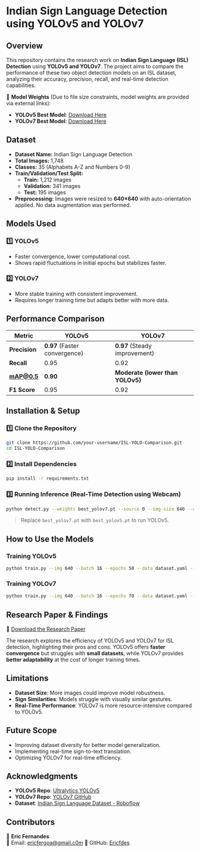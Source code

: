 
# **Indian Sign Language Detection using YOLOv5 and YOLOv7**  

## **Overview**  
This repository contains the research work on **Indian Sign Language (ISL) Detection** using **YOLOv5 and YOLOv7**. The project aims to compare the performance of these two object detection models on an ISL dataset, analyzing their accuracy, precision, recall, and real-time detection capabilities.  



🔗 **Model Weights** (Due to file size constraints, model weights are provided via external links):  
- **YOLOv5 Best Model**: [Download Here](#)  
- **YOLOv7 Best Model**: [Download Here](#)  

## **Dataset**  
- **Dataset Name:** Indian Sign Language Detection  
- **Total Images:** 1,748  
- **Classes:** 35 (Alphabets A-Z and Numbers 0-9)  
- **Train/Validation/Test Split:**  
  - **Train:** 1,212 images  
  - **Validation:** 341 images  
  - **Test:** 195 images  
- **Preprocessing:** Images were resized to **640×640** with auto-orientation applied. No data augmentation was performed.  

## **Models Used**  
### **1️⃣ YOLOv5**  
- Faster convergence, lower computational cost.  
- Shows rapid fluctuations in initial epochs but stabilizes faster.  

### **2️⃣ YOLOv7**  
- More stable training with consistent improvement.  
- Requires longer training time but adapts better with more data.  

## **Performance Comparison**  
| Metric  | YOLOv5 | YOLOv7 |
|---------|--------|--------|
| **Precision** | **0.97** (Faster convergence) | **0.97** (Steady improvement) |
| **Recall** | 0.95 | 0.92 |
| **mAP@0.5** | **0.90** | **Moderate (lower than YOLOv5)** |
| **F1 Score** | 0.95 | 0.92 |

## **Installation & Setup**  
### **1️⃣ Clone the Repository**  
```bash
git clone https://github.com/your-username/ISL-YOLO-Comparison.git
cd ISL-YOLO-Comparison
```

### **2️⃣ Install Dependencies**  
```bash
pip install -r requirements.txt
```

### **3️⃣ Running Inference (Real-Time Detection using Webcam)**  
```bash
python detect.py --weights best_yolov7.pt --source 0 --img-size 640 --conf-thres 0.5 --device cpu
```
> Replace `best_yolov7.pt` with `best_yolov5.pt` to run YOLOv5.

## **How to Use the Models**  
### **Training YOLOv5**
```bash
python train.py --img 640 --batch 16 --epochs 50 --data dataset.yaml --weights yolov5s.pt
```
### **Training YOLOv7**
```bash
python train.py --img 640 --batch 16 --epochs 70 --data dataset.yaml --weights yolov7.pt
```

## **Research Paper & Findings**  
📄 [Download the Research Paper](./research_paper.pdf)  

The research explores the efficiency of YOLOv5 and YOLOv7 for ISL detection, highlighting their pros and cons. YOLOv5 offers **faster convergence** but struggles with **small datasets**, while YOLOv7 provides **better adaptability** at the cost of longer training times.

## **Limitations**  
- **Dataset Size**: More images could improve model robustness.  
- **Sign Similarities**: Models struggle with visually similar gestures.  
- **Real-Time Performance**: YOLOv7 is more resource-intensive compared to YOLOv5.  

## **Future Scope**  
- Improving dataset diversity for better model generalization.  
- Implementing real-time sign-to-text translation.  
- Optimizing YOLOv7 for real-time efficiency.  

## **Acknowledgments**  
- **YOLOv5 Repo**: [Ultralytics YOLOv5](https://github.com/ultralytics/yolov5)  
- **YOLOv7 Repo**: [YOLOv7 GitHub](https://github.com/WongKinYiu/yolov7)  
- **Dataset**: [Indian Sign Language Dataset - Roboflow](https://universe.roboflow.com/niladri-basu-roy-qnrm4/indian-sign-language-detection/dataset/2)  

## **Contributors**  
👤 **Eric Fernandes**  
📧 Email: ericfergoa@gmail.c0m
🔗 GitHub: [Ericfdes](https://github.com/EricFdes)  

